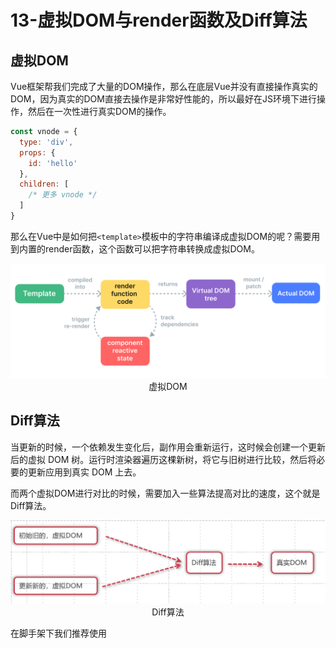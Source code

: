 # 13-虚拟DOM与render函数及Diff算法

## 虚拟DOM

Vue框架帮我们完成了大量的DOM操作，那么在底层Vue并没有直接操作真实的DOM，因为真实的DOM直接去操作是非常好性能的，所以最好在JS环境下进行操作，然后在一次性进行真实DOM的操作。

```js
const vnode = {
  type: 'div',
  props: {
    id: 'hello'
  },
  children: [
    /* 更多 vnode */
  ]
}
```

那么在Vue中是如何把`<template>`模板中的字符串编译成虚拟DOM的呢？需要用到内置的render函数，这个函数可以把字符串转换成虚拟DOM。

<div align=center>
    <img src="./img/04-03-虚拟DOM.png" />
    <div>虚拟DOM</div>
</div>

## Diff算法

当更新的时候，一个依赖发生变化后，副作用会重新运行，这时候会创建一个更新后的虚拟 DOM 树。运行时渲染器遍历这棵新树，将它与旧树进行比较，然后将必要的更新应用到真实 DOM 上去。

而两个虚拟DOM进行对比的时候，需要加入一些算法提高对比的速度，这个就是Diff算法。

<div align=center>
    <img src="./img/04-04-Diff算法.png" />
    <div>Diff算法</div>
</div>

在脚手架下我们推荐使用<template>来完成结构的编写，那么也可以直接通过render函数进行虚拟DOM的创建，代码如下：

```vue
<!-- <template>
  <div>
    <h2>render</h2>
  </div>
</template> -->
<script>
  import { h } from 'vue';
  export default {
    render(){
      return h('div', h('h2', 'render2'))
    }  
  }
</script>

<style scoped>

</style>
```



